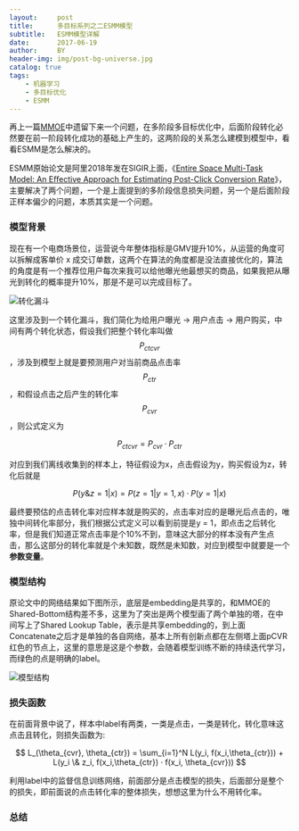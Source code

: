 ```yaml
---
layout:     post
title:      多目标系列之二ESMM模型
subtitle:   ESMM模型详解
date:       2017-06-19
author:     BY
header-img: img/post-bg-universe.jpg
catalog: true
tags:
    - 机器学习
    - 多目标优化
    - ESMM
---
```


再上一篇[MMOE](http://yougth.top/2021/03/25/%E5%A4%9A%E7%9B%AE%E6%A0%87%E7%B3%BB%E5%88%97%E4%B9%8B%E4%B8%80MMOE%E6%A8%A1%E5%9E%8B/)中遗留下来一个问题，在多阶段多目标优化中，后面阶段转化必然要在前一阶段转化成功的基础上产生的，这两阶段的关系怎么建模到模型中，看看ESMM是怎么解决的。


ESMM原始论文是阿里2018年发在SIGIR上面，《[Entire Space Multi-Task Model: An Eﬀective Approach for Estimating Post-Click Conversion Rate](https://arxiv.org/abs/1804.07931)》，主要解决了两个问题，一个是上面提到的多阶段信息损失问题，另一个是后面阶段正样本偏少的问题，本质其实是一个问题。


### 模型背景

现在有一个电商场景位，运营说今年整体指标是GMV提升10%，从运营的角度可以拆解成客单价 x 成交订单数，这两个在算法的角度都是没法直接优化的，算法的角度是有一个推荐位用户每次来我可以给他曝光他最想买的商品，如果我把从曝光到转化的概率提升10%，那是不是可以完成目标了。

![转化漏斗](http://yougth.top/img/ml/ESMM_1.png)

这里涉及到一个转化漏斗，我们简化为给用户曝光 -> 用户点击 -> 用户购买，中间有两个转化状态，假设我们把整个转化率叫做$$P_{ctcvr}$$，涉及到模型上就是要预测用户对当前商品点击率$$P_{ctr}$$，和假设点击之后产生的转化率$$P_{cvr}$$，则公式定义为

$$
P_{ctcvr} = P_{cvr} · P_{ctr}
$$

对应到我们离线收集到的样本上，特征假设为x，点击假设为y，购买假设为z，转化后就是

$$
P(y\&z = 1 | x) = P(z = 1|y = 1,x) · P(y=1 | x)
$$

最终要预估的点击转化率对应样本就是购买的，点击率对应的是曝光后点击的，唯独中间转化率部分，我们根据公式定义可以看到前提是y = 1，即点击之后转化率，但是我们知道正常点击率是个10%不到，意味这大部分的样本没有产生点击，那么这部分的转化率就是个未知数，既然是未知数，对应到模型中就要是一个**参数变量**。

### 模型结构

原论文中的网络结果如下图所示，底层是embedding是共享的，和MMOE的Shared-Bottom结构差不多，这里为了突出是两个模型画了两个单独的塔，在中间写上了Shared Lookup Table，表示是共享embedding的，到上面Concatenate之后才是单独的各自网络，基本上所有创新点都在左侧塔上面pCVR红色的节点上，这里的意思是这是个参数，会随着模型训练不断的持续迭代学习，而绿色的点是明确的label。

![模型结构](http://yougth.top/img/ml/ESMM_0.png)

### 损失函数

在前面背景中说了，样本中label有两类，一类是点击，一类是转化，转化意味这点击且转化，则损失函数为:

$$
L_(\theta_{cvr}, \theta_{ctr}) = \sum_{i=1}^N L(y_i, f(x_i,\theta_{ctr})) + L(y_i \& z_i, f(x_i,\theta_{ctr}) · f(x_i, \theta_{cvr}))
$$

利用label中的监督信息训练网络，前面部分是点击模型的损失，后面部分是整个的损失，即前面说的点击转化率的整体损失，想想这里为什么不用转化率。

### 总结



